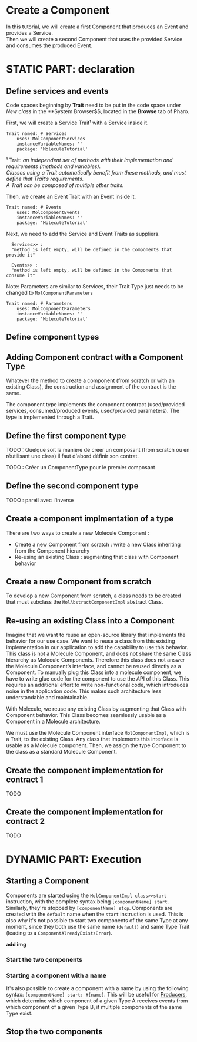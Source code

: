 # Create a Component
In this tutorial, we will create a first Component that produces an Event and provides a Service. \
Then we will create a second Component that uses the provided Service and consumes the produced Event.

# STATIC PART: declaration

## Define services and events
Code spaces beginning by **Trait** need to be put in the code space under *New class* in the **System Browser$$, located in the **Browse** tab of Pharo.

First, we will create a Service Trait¹ 
with a Service inside it.
```smalltalk
Trait named: # Services
	uses: MolComponentServices
	instanceVariableNames: ''
	package: 'MoleculeTutorial'
```

¹ Trait: *an independent set of methods with their implementation and requirements (methods and variables). \
Classes using a Trait automatically benefit from these methods, and must define that Trait’s requirements. \
A Trait can be composed of multiple other traits.*

Then, we create an Event Trait with an Event inside it.
```smalltalk
Trait named: # Events
	uses: MolComponentEvents
	instanceVariableNames: ''
	package: 'MoleculeTutorial'
```

Next, we need to add the Service and Event Traits as suppliers.
```smalltalk
  Services>> :
  "method is left empty, will be defined in the Components that provide it"
```

```smalltalk
  Events>> :
  "method is left empty, will be defined in the Components that consume it"
```

Note: Parameters are similar to Services, their Trait Type just needs to be changed to `MolComponentParameters`
```smalltalk
Trait named: # Parameters
	uses: MolComponentParameters
	instanceVariableNames: ''
	package: 'MoleculeTutorial'
```

## Define component types

## Adding Component contract with a Component Type
Whatever the method to create a component (from scratch or with an existing Class), the construction and assignment of the contract is the same.

The component type implements the component contract (used/provided services, consumed/produced events, used/provided parameters). The type is implemented through a Trait.

## Define the first component type

TODO : Quelque soit la manière de créer un composant (from scratch ou en réutilisant une class) il faut d'abord définir son contrat.

TODO : Créer un ComponentType pour le premier composant

## Define the second component type

TODO : pareil avec l'inverse

## Create a component implmentation of a type

There are two ways to create a new Molecule Component :
- Create a new Component from scratch : write a new Class inheriting from the Component hierarchy
- Re-using an existing Class : augmenting that class with Component behavior

## Create a new Component from scratch
To develop a new Component from scratch, a class needs to be created that must subclass the `MolAbstractComponentImpl` abstract Class.

## Re-using an existing Class into a Component
Imagine that we want to reuse an open-source library that implements the behavior for our use case. We want to reuse a class from this existing implementation in our application to add the capability to use this behavior. This class is not a Molecule Component, and does not share the same Class hierarchy as Molecule Components. Therefore this class does not answer the Molecule Component’s interface, and cannot be reused directly as a Component. To manually plug this Class into a molecule component, we have to write glue code for the component to use the API of this Class. This requires an additional effort to write non-functional code, which introduces noise in the application code. This makes such architecture less understandable and maintainable.

With Molecule, we reuse any existing Class by augmenting that Class with Component behavior. This Class becomes seamlessly usable as a Component in a Molecule architecture.

We must use the Molecule Component interface `MolComponentImpl`, which is a Trait, to the existing Class. Any class that implements this interface is usable as a Molecule component. Then, we assign the type Component to the class as a standard Molecule Component.

## Create the component implementation for contract 1

TODO

## Create the component implementation for contract 2

TODO

# DYNAMIC PART: Execution

## Starting a Component
Components are started using the `MolComponentImpl class>>start` instruction, with the complete syntax being `[componentName] start`.
Similarly, they're stopped by `[componentName] stop`.
Components are created with the `default` name when the `start` instruction is used.
This is also why it's not possible to start two components of the same Type at any moment, since they both use the same name (`default`) and same Type Trait (leading to a `ComponentAlreadyExistsError`).

**add img**

### Start the two components


### Starting a component with a name
It's also possible to create a component with a name by using the following syntax: 
`[componentName] start: #[name]`.
This will be useful for [Producers](https://github.com/OpenSmock/Molecule/blob/main/documentation/Creating%20Producers.md), which determine which component of a given Type A receives events from which component of a given Type B, if multiple components of the same Type exist.

## Stop the two components
